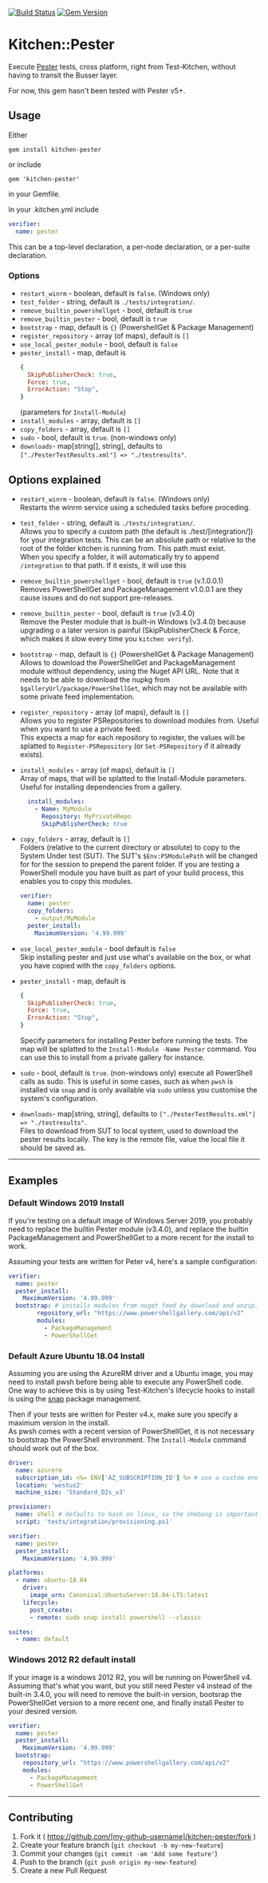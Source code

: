 [![Build Status](https://dev.azure.com/test-kitchen/kitchen-pester/_apis/build/status/test-kitchen.kitchen-pester?branchName=master)](https://dev.azure.com/test-kitchen/kitchen-pester/_build/latest?definitionId=4&branchName=master)
[![Gem Version](https://badge.fury.io/rb/kitchen-pester.svg)](http://badge.fury.io/rb/kitchen-pester)

# Kitchen::Pester

Execute [Pester](https://github.com/pester/Pester) tests, cross platform, right from Test-Kitchen, without having to transit the Busser layer.

For now, this gem hasn't been tested with Pester v5+.

## Usage

Either
```
gem install kitchen-pester
```
or include
```
gem 'kitchen-pester'
```
in your Gemfile.

In your .kitchen.yml include
```yaml
verifier:
  name: pester
```
This can be a top-level declaration, a per-node declaration, or a per-suite declaration.

### Options

* `restart_winrm` - boolean, default is `false`. (Windows only)
* `test_folder` - string, default is `./tests/integration/`.
* `remove_builtin_powershellget` - bool, default is `true`
* `remove_builtin_pester` - bool, default is `true`
* `bootstrap` - map,  default is `{}` (PowershellGet & Package Management)
* `register_repository` - array (of maps), default is `[]`
* `use_local_pester_module` - bool, default is `false`
* `pester_install` - map, default is
  ```ruby
  {
    SkipPublisherCheck: true,
    Force: true,
    ErrorAction: "Stop",
  }
  ```
  (parameters for `Install-Module`)
* `install_modules` - array, default is `[]`
* `copy_folders` - array, default is `[]`
* `sudo` - bool, default is `true`. (non-windows only)
* `downloads`- map[string[], string], defaults to `["./PesterTestResults.xml"] => "./testresults"`. 


## Options explained

* `restart_winrm` - boolean, default is `false`. (Windows only)  
Restarts the winrm service using a scheduled tasks before proceding.

* `test_folder` - string, default is `./tests/integration/`.  
Allows you to specify a custom path (the default is ./test/[integration/]) for your integration tests.  This can be an absolute path or relative to the root of the folder kitchen is running from.  This path must exist.  
When you specify a folder, it will automatically try to append `/integration` to that path. If it exists, it will use this

* `remove_builtin_powershellget` - bool, default is `true` (v.1.0.0.1)  
Removes PowerShellGet and PackageManagement v1.0.0.1 are they cause issues and do not support pre-releases.

* `remove_builtin_pester` - bool, default is `true` (v3.4.0)  
Remove the Pester module that is built-in Windows (v3.4.0) because upgrading o a later version is painful (SkipPublisherCheck & Force, which makes it slow every time you `kitchen verify`).

* `bootstrap` - map,  default is `{}` (PowershellGet & Package Management)  
Allows to download the PowerShellGet and PackageManagement module without dependency, using the Nuget API URL. Note that it needs to be able to download the nupkg from `$galleryUrl/package/PowerShellGet`, which may not be available with some private feed implementation.

* `register_repository` - array (of maps), default is `[]`  
Allows you to register PSRepositories to download modules from. Useful when you want to use a private feed.  
This expects a map for each repository to register, the values will be splatted to `Register-PSRepository` (or `Set-PSRepository` if it already exists).

* `install_modules` - array (of maps), default is `[]`  
Array of maps, that will be splatted to the Install-Module parameters.
Useful for installing dependencies from a gallery.  
  ```yaml
    install_modules:
      - Name: MyModule
        Repository: MyPrivateRepo
        SkipPublisherCheck: true
  ```

* `copy_folders` - array, default is `[]`  
Folders (relative to the current directory or absolute) to copy to the System Under test (SUT). The SUT's `$Env:PSModulePath` will be changed for for the session to prepend the parent folder.
If you are testing a PowerShell module you have built as part of your build process, this enables you to copy this modules.
  ```yaml
  verifier:
    name: pester
    copy_folders:
      - output/MyModule
    pester_install:
      MaximumVersion: '4.99.999'
  ```

* `use_local_pester_module` - bool default is `false`  
Skip installing pester and just use what's available on the box, or what you have copied with the `copy_folders` options.


* `pester_install` - map, default is
  ```ruby
  {
    SkipPublisherCheck: true,
    Force: true,
    ErrorAction: "Stop",
  }
  ```
  Specify parameters for installing Pester before running the tests. The map will be splatted to the `Install-Module -Name Pester` command.
  You can use this to install from a private gallery for instance.

* `sudo` - bool, default is `true`. (non-windows only)
execute all PowerShell calls as sudo. This is useful in some cases, such as when `pwsh` is installed via `snap` and is only available via `sudo` unless you customise the system's configuration.

* `downloads`- map[string, string], defaults to `["./PesterTestResults.xml"] => "./testresults"`.   
Files to download from SUT to local system, used to download the pester results locally. The key is the remote file, value the local file it should be saved as.

---

## Examples

### Default Windows 2019 Install

If you're testing on a default image of Windows Server 2019, you probably need to replace the builtin Pester module (v3.4.0), and replace the builtin PackageManagement and PowerShellGet to a more recent for the install to work.

Assuming your tests are written for Peter v4, here's a sample configuration:
```yaml
verifier:
  name: pester
  pester_install:
    MaximumVersion: '4.99.999'
  bootstrap: # installs modules from nuget feed by download and unzip.
        repository_url: "https://www.powershellgallery.com/api/v2"
        modules:
          - PackageManagement
          - PowerShellGet
```

### Default Azure Ubuntu 18.04 Install

Assuming you are using the AzureRM driver and a Ubuntu image, you may need to install pwsh before being able to execute any PowerShell code.  
One way to achieve this is by using Test-Kitchen's lifecycle hooks to install is using the [snap](https://snapcraft.io/powershell) package management.

Then if your tests are written for Pester v4.x, make sure you specify a maximum version in the install.  
As pwsh comes with a recent version of PowerShellGet, it is not necessary to bootstrap the PowerShell environment. The `Install-Module` command should work out of the box.

```yaml
driver:
  name: azurerm
  subscription_id: <%= ENV['AZ_SUBSCRIPTION_ID'] %> # use a custom env variable
  location: 'westus2'
  machine_size: 'Standard_D2s_v3'

provisioner:
  name: shell # defaults to bash on linux, so the shebang is important!
  script: 'tests/integration/provisioning.ps1'

verifier:
  name: pester
  pester_install:
    MaximumVersion: '4.99.999'

platforms:
  - name: ubuntu-18.04
    driver:
      image_urn: Canonical:UbuntuServer:18.04-LTS:latest
    lifecycle:
      post_create:
      - remote: sudo snap install powershell --classic

suites:
  - name: default
```

### Windows 2012 R2 default install

If your image is a windows 2012 R2, you will be running on PowerShell v4.
Assuming that's what you want, but you still need Pester v4 instead of the built-in 3.4.0, you will need to remove the built-in version, bootsrap the PowerShellGet version to a more recent one, and finally install Pester to your desired version.

```yaml
verifier:
  name: pester
  pester_install:
    MaximumVersion: '4.99.999'
  bootstrap:
    repository_url: "https://www.powershellgallery.com/api/v2"
    modules:
      - PackageManagement
      - PowerShellGet
```

---

## Contributing

1. Fork it ( https://github.com/[my-github-username]/kitchen-pester/fork )
2. Create your feature branch (`git checkout -b my-new-feature`)
3. Commit your changes (`git commit -am 'Add some feature'`)
4. Push to the branch (`git push origin my-new-feature`)
5. Create a new Pull Request
